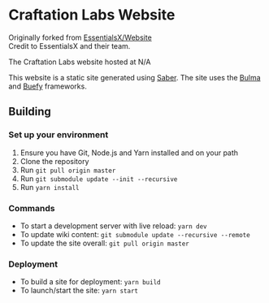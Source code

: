 # Craftation Labs Website

Originally forked from [EssentialsX/Website](https://github.com/EssentialsX/Website)
<br/>
Credit to EssentialsX and their team.

The Craftation Labs website hosted at N/A

This website is a static site generated using [Saber](https://github.com/saberland/saber). The site uses the [Bulma](https://bulma.io) and [Buefy](https://buefy.org) frameworks.

## Building

### Set up your environment

1. Ensure you have Git, Node.js and Yarn installed and on your path
2. Clone the repository
3. Run `git pull origin master`
4. Run `git submodule update --init --recursive`
5. Run `yarn install`

### Commands

- To start a development server with live reload: `yarn dev`
- To update wiki content: `git submodule update --recursive --remote`
- To update the site overall: `git pull origin master`

### Deployment

- To build a site for deployment: `yarn build`
- To launch/start the site: `yarn start`
